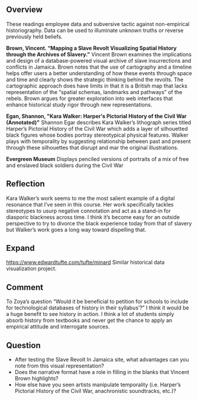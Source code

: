 Overview
--------

These readings employee data and subversive tactic against non-empirical historiography. Data can be used to illuminate unknown truths or reverse previously held beliefs.

**Brown, Vincent. “Mapping a Slave Revolt Visualizing Spatial History through the Archives of Slavery.”**
Vincent Brown examines the implications and design of a database-powered visual archive of slave insurrections and conflicts in Jamaica. Brown notes that the use of cartography and a timeline helps offer users a better understanding of how these events through space and time and clearly shows the strategic thinking behind the revolts. The cartographic approach does have limits in that it is a British map that lacks representation of the “spatial schemas, landmarks and pathways” of the rebels. Brown argues for greater exploration into web interfaces that enhance historical study rigor through new representations.

**Egan, Shannon, "Kara Walker: Harper's Pictorial History of the Civil War (Annotated)"**
Shannon Egar describes Kara Walker’s lithograph series titled Harper’s Pictorial History of the Civil War which adds a layer of silhouetted black figures whose bodies portray stereotypical physical features. Walker plays with temporality by suggesting relationship between past and present through these silhouettes that disrupt and mar the original illustrations.

**Evergreen Museum**
Displays penciled versions of portraits of a mix of free and enslaved black soldiers during the Civil War

Reflection
----------

Kara Walker’s work seems to me the most salient example of a digital resonance that I’ve seen in this course. Her work specifically tackles stereotypes to usurp negative connotation and act as a stand-in for diasporic blackness across time. I think it’s become easy for an outside perspective to try to divorce the black experience today from that of slavery but Walker’s work goes a long way toward dispelling that.

Expand
------

https://www.edwardtufte.com/tufte/minard Similar historical data visualization project.

Comment
-------

To Zoya’s question “Would it be beneficial to petition for schools to include for technological databases of history in their syllabus’?” I think it would be a huge benefit to see history in action. I think a lot of students simply absorb history from textbooks and never get the chance to apply an empirical attitude and interrogate sources.

Question
--------

* After testing the Slave Revolt In Jamaica site, what advantages can you note from this visual representation?
* Does the narrative format have a role in filling in the blanks that Vincent Brown highlights?
* How else have you seen artists manipulate temporality (i.e. Harper’s Pictorial History of the Civil War, anachronistic soundtracks, etc.)?
